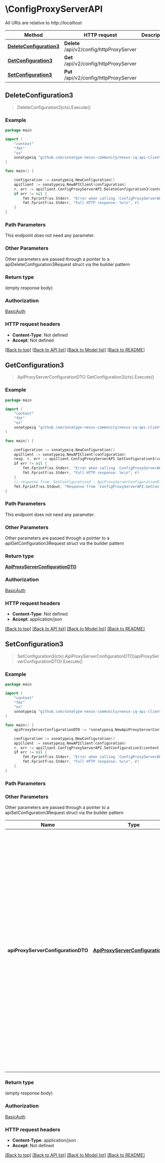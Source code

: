 # \ConfigProxyServerAPI

All URIs are relative to *http://localhost*

Method | HTTP request | Description
------------- | ------------- | -------------
[**DeleteConfiguration3**](ConfigProxyServerAPI.md#DeleteConfiguration3) | **Delete** /api/v2/config/httpProxyServer | 
[**GetConfiguration3**](ConfigProxyServerAPI.md#GetConfiguration3) | **Get** /api/v2/config/httpProxyServer | 
[**SetConfiguration3**](ConfigProxyServerAPI.md#SetConfiguration3) | **Put** /api/v2/config/httpProxyServer | 



## DeleteConfiguration3

> DeleteConfiguration3(ctx).Execute()





### Example

```go
package main

import (
	"context"
	"fmt"
	"os"
	sonatypeiq "github.com/sonatype-nexus-community/nexus-iq-api-client-go"
)

func main() {

	configuration := sonatypeiq.NewConfiguration()
	apiClient := sonatypeiq.NewAPIClient(configuration)
	r, err := apiClient.ConfigProxyServerAPI.DeleteConfiguration3(context.Background()).Execute()
	if err != nil {
		fmt.Fprintf(os.Stderr, "Error when calling `ConfigProxyServerAPI.DeleteConfiguration3``: %v\n", err)
		fmt.Fprintf(os.Stderr, "Full HTTP response: %v\n", r)
	}
}
```

### Path Parameters

This endpoint does not need any parameter.

### Other Parameters

Other parameters are passed through a pointer to a apiDeleteConfiguration3Request struct via the builder pattern


### Return type

 (empty response body)

### Authorization

[BasicAuth](../README.md#BasicAuth)

### HTTP request headers

- **Content-Type**: Not defined
- **Accept**: Not defined

[[Back to top]](#) [[Back to API list]](../README.md#documentation-for-api-endpoints)
[[Back to Model list]](../README.md#documentation-for-models)
[[Back to README]](../README.md)


## GetConfiguration3

> ApiProxyServerConfigurationDTO GetConfiguration3(ctx).Execute()





### Example

```go
package main

import (
	"context"
	"fmt"
	"os"
	sonatypeiq "github.com/sonatype-nexus-community/nexus-iq-api-client-go"
)

func main() {

	configuration := sonatypeiq.NewConfiguration()
	apiClient := sonatypeiq.NewAPIClient(configuration)
	resp, r, err := apiClient.ConfigProxyServerAPI.GetConfiguration3(context.Background()).Execute()
	if err != nil {
		fmt.Fprintf(os.Stderr, "Error when calling `ConfigProxyServerAPI.GetConfiguration3``: %v\n", err)
		fmt.Fprintf(os.Stderr, "Full HTTP response: %v\n", r)
	}
	// response from `GetConfiguration3`: ApiProxyServerConfigurationDTO
	fmt.Fprintf(os.Stdout, "Response from `ConfigProxyServerAPI.GetConfiguration3`: %v\n", resp)
}
```

### Path Parameters

This endpoint does not need any parameter.

### Other Parameters

Other parameters are passed through a pointer to a apiGetConfiguration3Request struct via the builder pattern


### Return type

[**ApiProxyServerConfigurationDTO**](ApiProxyServerConfigurationDTO.md)

### Authorization

[BasicAuth](../README.md#BasicAuth)

### HTTP request headers

- **Content-Type**: Not defined
- **Accept**: application/json

[[Back to top]](#) [[Back to API list]](../README.md#documentation-for-api-endpoints)
[[Back to Model list]](../README.md#documentation-for-models)
[[Back to README]](../README.md)


## SetConfiguration3

> SetConfiguration3(ctx).ApiProxyServerConfigurationDTO(apiProxyServerConfigurationDTO).Execute()





### Example

```go
package main

import (
	"context"
	"fmt"
	"os"
	sonatypeiq "github.com/sonatype-nexus-community/nexus-iq-api-client-go"
)

func main() {
	apiProxyServerConfigurationDTO := *sonatypeiq.NewApiProxyServerConfigurationDTO() // ApiProxyServerConfigurationDTO | The request JSON could include: <ul><li>`hostname` is host name or IP address of the HTTP proxy server to use for outgoing HTTP connections.</li><li>`port` is the port number for the HTTP proxy server.</li><li>`username` is the username used to authenticate with the HTTP proxy server.</li><li>`password` is the password used for authentication with the HTTP proxy server.</li><li>`passwordIsIncluded` should be `true` if password is included in the request.<ul><li>If `true` but the password is not included the password will be considered as `null`.</li><li>Can be `false` for update operations that do not a require password change. Note that updating the hostname and port requires a password to be provided.</li> </ul><li>`excludeHosts` is a list of host names that are to be excluded from using the HTTP proxy server.</li></ul> (optional)

	configuration := sonatypeiq.NewConfiguration()
	apiClient := sonatypeiq.NewAPIClient(configuration)
	r, err := apiClient.ConfigProxyServerAPI.SetConfiguration3(context.Background()).ApiProxyServerConfigurationDTO(apiProxyServerConfigurationDTO).Execute()
	if err != nil {
		fmt.Fprintf(os.Stderr, "Error when calling `ConfigProxyServerAPI.SetConfiguration3``: %v\n", err)
		fmt.Fprintf(os.Stderr, "Full HTTP response: %v\n", r)
	}
}
```

### Path Parameters



### Other Parameters

Other parameters are passed through a pointer to a apiSetConfiguration3Request struct via the builder pattern


Name | Type | Description  | Notes
------------- | ------------- | ------------- | -------------
 **apiProxyServerConfigurationDTO** | [**ApiProxyServerConfigurationDTO**](ApiProxyServerConfigurationDTO.md) | The request JSON could include: &lt;ul&gt;&lt;li&gt;&#x60;hostname&#x60; is host name or IP address of the HTTP proxy server to use for outgoing HTTP connections.&lt;/li&gt;&lt;li&gt;&#x60;port&#x60; is the port number for the HTTP proxy server.&lt;/li&gt;&lt;li&gt;&#x60;username&#x60; is the username used to authenticate with the HTTP proxy server.&lt;/li&gt;&lt;li&gt;&#x60;password&#x60; is the password used for authentication with the HTTP proxy server.&lt;/li&gt;&lt;li&gt;&#x60;passwordIsIncluded&#x60; should be &#x60;true&#x60; if password is included in the request.&lt;ul&gt;&lt;li&gt;If &#x60;true&#x60; but the password is not included the password will be considered as &#x60;null&#x60;.&lt;/li&gt;&lt;li&gt;Can be &#x60;false&#x60; for update operations that do not a require password change. Note that updating the hostname and port requires a password to be provided.&lt;/li&gt; &lt;/ul&gt;&lt;li&gt;&#x60;excludeHosts&#x60; is a list of host names that are to be excluded from using the HTTP proxy server.&lt;/li&gt;&lt;/ul&gt; | 

### Return type

 (empty response body)

### Authorization

[BasicAuth](../README.md#BasicAuth)

### HTTP request headers

- **Content-Type**: application/json
- **Accept**: Not defined

[[Back to top]](#) [[Back to API list]](../README.md#documentation-for-api-endpoints)
[[Back to Model list]](../README.md#documentation-for-models)
[[Back to README]](../README.md)

